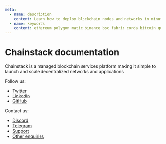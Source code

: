 ```yaml
---
meta:
  - name: description
    content: Learn how to deploy blockchain nodes and networks in minutes and how to build blockchain applications.
  - name: keywords
    content: ethereum polygon matic binance bsc fabric corda bitcoin quorum multichain
---
```


# Chainstack documentation

Chainstack is a managed blockchain services platform making it simple to launch and scale decentralized networks and applications. 

Follow us:

* [Twitter](https://twitter.com/chainstackhq)
* [LinkedIn](https://www.linkedin.com/company/chainstack/)
* [GitHub](https://github.com/chainstack)

Contact us:

* [Discord](https://discord.gg/Cymtg2f7pX)
* [Telegram](https://t.me/chainstack)
* <a href="https://support.chainstack.com" target="_blank">Support</a>
* <a href="https://chainstack.com/contact/" target="_blank">Other enquiries</a>
